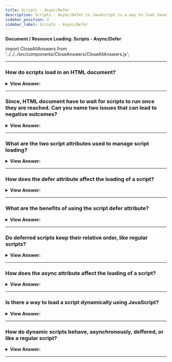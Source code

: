 ```yaml
---
title: Scripts - Async/Defer
description: Scripts - Async/Defer in JavaScript is a way to load JavaScript files asynchronously. - JavaScript Interview Questions & Answers
sidebar_position: 2
sidebar_label: Scripts - Async/Defer
---
```


**Document / Resource Loading: Scripts - Async/Defer**

import CloseAllAnswers from '../../../src/components/CloseAnswers/CloseAllAnswers.js';

<CloseAllAnswers />

---

### How do scripts load in an HTML document?

<details>
  <summary><strong>View Answer:</strong></summary>
  <div>
  <div><strong>Interview Response:</strong> When the browser loads HTML and comes across a &#8249;script&#8250;...&#8249;/script&#8250; tag, it cannot continue building the DOM. It must execute the script right now. The same happens for external scripts &#8249;script src="..."&#8250;&#8249;/script&#8250;: the browser must wait for the script to download, execute the downloaded script, and only then can it process the rest of the page.
    </div>
  </div>
</details>

---

### Since, HTML document have to wait for scripts to run once they are reached. Can you name two issues that can lead to negative outcomes?

<details>
  <summary><strong>View Answer:</strong></summary>
  <div>
  <div><strong>Interview Response:</strong> Yes, there are two common issues related to script loading. Scripts cannot see DOM elements below them, so they cannot add handlers etc. If there is a bulky script at the top of the page, it “blocks the page”. Users cannot see the page content till it downloads and runs. There are some workarounds to that. For instance, we can put a script at the bottom of the page. Then it can see elements above it, and it doesn’t block the page content from showing.
    </div><br />
  <div><strong className="codeExample">Code Example:</strong><br /><br />

  <div></div>

```html
<p>...content before script...</p>

<script src="https://javascript.info/article/script-async-defer/long.js?speed=1"></script>

<!-- This isn't visible until the script loads -->
<p>...content after script...</p>
```

  </div><br />
  <div><strong className="codeExample">Code Example:</strong> workaround<br /><br />

  <div></div>

```html
<body>
  ...all content is above the script...

  <script src="https://javascript.info/article/script-async-defer/long.js?speed=1"></script>
</body>
```

  </div>
  </div>
</details>

---

### What are the two script attributes used to manage script loading?

<details>
  <summary><strong>View Answer:</strong></summary>
  <div>
  <div><strong>Interview Response:</strong> The are two script attributes used to manage script loading in HTML documents. They include the defer and async attributes.
    </div>
  </div>
</details>

---

### How does the defer attribute affect the loading of a script?

<details>
  <summary><strong>View Answer:</strong></summary>
  <div>
  <div><strong>Interview Response:</strong> The defer attribute tells the browser not to wait for the script. Instead, the browser will continue to process the HTML, build DOM. The script loads “in the background”, and then runs when the DOM is fully built.
    </div><br />
  <div><strong className="codeExample">Code Example:</strong><br /><br />

  <div></div>

```html
<p>...content before script...</p>

<script
  defer
  src="https://javascript.info/article/script-async-defer/long.js?speed=1"
></script>

<!-- visible immediately -->
<p>...content after script...</p>
```

  </div>
  </div>
</details>

---

### What are the benefits of using the script defer attribute?

<details>
  <summary><strong>View Answer:</strong></summary>
  <div>
  <div><strong>Interview Response:</strong> There are two major benefits of using the script defer attribute. The scripts with defer never block the page and always execute when the DOM is ready (but before DOMContentLoaded event).
    </div><br />
  <div><strong className="codeExample">Code Example:</strong><br /><br />

  <div></div>

```html
<p>...content before scripts...</p>

<script>
  document.addEventListener('DOMContentLoaded', () =>
    alert('DOM ready after defer!')
  );
</script>

<script
  defer
  src="https://javascript.info/article/script-async-defer/long.js?speed=1"
></script>

<p>...content after scripts...</p>
```

  </div>
  </div>
</details>

---

### Do deferred scripts keep their relative order, like regular scripts?

<details>
  <summary><strong>View Answer:</strong></summary>
  <div>
  <div><strong>Interview Response:</strong> Yes, deferred scripts keep their relative order, just like regular scripts. Browsers scan the page for scripts and download them in parallel, to improve performance. But the defer attribute, besides telling the browser “not to block”, ensures that the relative order is kept. That may be important for cases when we need to load a JavaScript library and then a script that depends on it.
    </div><br />
  <div><strong className="codeExample">Code Example:</strong><br /><br />

  <div></div>

```html
<script
  defer
  src="https://javascript.info/article/script-async-defer/long.js"
></script>
<script
  defer
  src="https://javascript.info/article/script-async-defer/small.js"
></script>
```

  </div>
  </div>
</details>

---

### How does the async attribute affect the loading of a script?

<details>
  <summary><strong>View Answer:</strong></summary>
  <div>
  <div><strong>Interview Response:</strong> The async attribute is somewhat like defer. It also makes the script non-blocking. But it has important differences in the behavior. The async attribute means that a script is completely independent. In other words, async scripts load in the background and run when ready. The DOM and other scripts do not wait for them, and they do not wait for anything. A fully independent script that runs when loaded.
    </div><br />
  <div><strong className="codeExample">Code Example:</strong><br /><br />

  <div></div>

```html
<p>...content before scripts...</p>

<script>
  document.addEventListener('DOMContentLoaded', () => alert('DOM ready!'));
</script>

<script
  async
  src="https://javascript.info/article/script-async-defer/long.js"
></script>
<script
  async
  src="https://javascript.info/article/script-async-defer/small.js"
></script>

<p>...content after scripts...</p>
```

  </div>
  </div>
</details>

---

### Is there a way to load a script dynamically using JavaScript?

<details>
  <summary><strong>View Answer:</strong></summary>
  <div>
  <div><strong>Interview Response:</strong> Yes, we can create a script and append it to the document dynamically using JavaScript. The script starts loading as soon as it is appended to the document.
    </div><br />
  <div><strong className="codeExample">Code Example:</strong><br /><br />

  <div></div>

```html
<script>
  let script = document.createElement('script');
  script.src = '/article/script-async-defer/long.js';
  document.body.append(script); // (*)
</script>
```

  </div>
  </div>
</details>

---

### How do dynamic scripts behave, asynchronously, deffered, or like a regular script?

<details>
  <summary><strong>View Answer:</strong></summary>
  <div>
  <div><strong>Interview Response:</strong> Dynamic scripts behave in an asynchronous fashion by default. They do not wait for anything; nothing waits for them. The script that loads first – runs first (“load-first” order). This can be changed if we explicitly set script.async = false. Then scripts will be executed in the document order, just like defer.
    </div><br />
  <div><strong className="codeExample">Code Example:</strong><br /><br />

  <div></div>

```js
function loadScript(src) {
  let script = document.createElement('script');
  script.src = src;
  script.async = false;
  document.body.append(script);
}

// long.js runs first because of async=false
loadScript('/article/script-async-defer/long.js');
loadScript('/article/script-async-defer/small.js');
```

  </div>
  </div>
</details>

---
